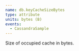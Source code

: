 ```yaml
---
name: db.keyCacheSizeBytes
type: attribute
units: bytes (B)
events:
  - CassandraSample
---
```


Size of occupied cache in bytes.
